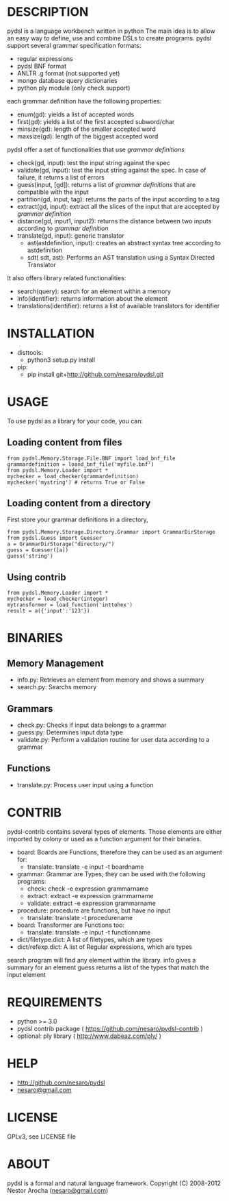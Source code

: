 DESCRIPTION
===========

pydsl is a language workbench written in python
The main idea is to allow an easy way to define, use and combine DSLs to create programs.
pydsl support several grammar specification formats:
 * regular expressions
 * pydsl BNF format
 * ANLTR .g format (not supported yet)
 * mongo database query dictionaries
 * python ply module (only check support)

each grammar definition have the following properties:
 * enum(gd): yields a list of accepted words
 * first(gd): yields a list of the first accepted subword/char
 * minsize(gd): length of the smaller accepted word
 * maxsize(gd): length of the biggest accepted word

pydsl offer a set of functionalities that use _grammar definitions_
 * check(gd, input): test the input string against the spec
 * validate(gd, input): test the input string against the spec. In case of failure, it returns a list of errors
 * guess(input, [gd]): returns a list of _grammar definitions_ that are compatible with the input
 * partition(gd, input, tag): returns the parts of the input according to a tag
 * extract(gd, input): extract all the slices of the input that are accepted by _grammar definition_
 * distance(gd, input1, input2): returns the distance between two inputs according to _grammar definition_
 * translate(gd, input): generic translator
   * ast(astdefinition, input): creates an abstract syntax tree according to astdefinition
   * sdt( sdt, ast): Performs an AST translation using a Syntax Directed
   Translator

It also offers library related functionalities:
 * search(query): search for an element within a memory
 * info(identifier): returns information about the element
 * translations(identifier): returns a list of available translators for identifier

INSTALLATION
============
 * disttools:
   * python3 setup.py install
 * pip:
   * pip install git+http://github.com/nesaro/pydsl.git

USAGE
=====
To use pydsl as a library for your code, you can:

Loading content from files
--------------------------
    from pydsl.Memory.Storage.File.BNF import load_bnf_file
    grammardefinition = loand_bnf_file('myfile.bnf')
    from pydsl.Memory.Loader import *
    mychecker = load_checker(grammardefinition)
    mychecker('mystring') # returns True or False

Loading content from a directory
--------------------------------
First store your grammar definitions in a directory,

    from pydsl.Memory.Storage.Directory.Grammar import GrammarDirStorage
    from pydsl.Guess import Guesser
    a = GrammarDirStorage("directory/")
    guess = Guesser([a])
    guess('string')

Using contrib
-------------------
    from pydsl.Memory.Loader import *
    mychecker = load_checker(integer)
    mytransformer = load_function('inttohex')
    result = a({'input':'123'})

BINARIES
========
Memory Management
-----------------
 * info.py: Retrieves an element from memory and shows a summary
 * search.py: Searchs memory 

Grammars
--------
 * check.py: Checks if input data belongs to a grammar
 * guess:py: Determines input data type
 * validate.py: Perform a validation routine for user data according to a grammar

Functions
---------
 * translate.py: Process user input using a function


CONTRIB
=======

pydsl-contrib contains several types of elements. Those elements are either imported by colony or used as a function argument for their binaries.

 * board: Boards are Functions, therefore they can be used as an argument for:
   * translate: translate -e input -t boardname
 * grammar: Grammar are Types; they can be used with the following programs:
   * check: check -e expression grammarname
   * extract: extract -e expression grammarname
   * validate: extract -e expression grammarname
 * procedure: procedure are functions, but have no input 
   * translate: translate -t procedurename
 * board: Transformer are Functions too:
   * translate: translate -e input -t functionname
 * dict/filetype.dict: A list of filetypes, which are types
 * dict/refexp.dict: A list of Regular expressions, which are types

search program will find any element within the library.
info gives a summary for an element
guess returns a list of the types that match the input element


REQUIREMENTS
============
 * python >= 3.0
 * pydsl contrib package ( https://github.com/nesaro/pydsl-contrib )
 * optional: ply library ( http://www.dabeaz.com/ply/ )

HELP
====
 * http://github.com/nesaro/pydsl
 * nesaro@gmail.com

LICENSE
=======
GPLv3, see LICENSE file

ABOUT
=====
pydsl is a formal and natural language framework.
Copyright (C) 2008-2012 Nestor Arocha (nesaro@gmail.com)
